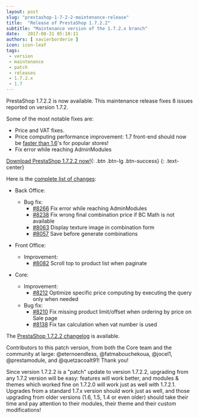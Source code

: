```yaml
---
layout: post
slug: "prestashop-1-7-2-2-maintenance-release"
title:  "Release of PrestaShop 1.7.2.2"
subtitle: "Maintenance version of the 1.7.2.x branch"
date:   2017-08-31 05:10:11
authors: [ xavierborderie ]
icon: icon-leaf
tags:
 - version
 - maintenance
 - patch
 - releases
 - 1.7.2.x
 - 1.7
---
```


PrestaShop 1.7.2.2 is now available. This maintenance release fixes 8 issues reported on version 1.7.2.

Some of the most notable fixes are:

* Price and VAT fixes.
* Price computing performance improvement: 1.7 front-end should now be [faster than 1.6](https://github.com/PrestaShop/PrestaShop/pull/8212#issuecomment-319479574)'s for popular stores!
* Fix error while reaching AdminModules

[Download PrestaShop 1.7.2.2 now!](https://www.prestashop.com/versions){: .btn .btn-lg .btn-success}
{: .text-center}

Here is the [complete list of changes](https://github.com/PrestaShop/PrestaShop/pulls?utf8=%E2%9C%93&q=is%3Apr%20milestone%3A1.7.2.2):

- Back Office:
  - Bug fix:
    - [#8266](https://github.com/PrestaShop/PrestaShop/pull/8266) Fix error while reaching AdminModules
    - [#8238](https://github.com/PrestaShop/PrestaShop/pull/8238) Fix wrong final combination price if BC Math is not available
    - [#8063](https://github.com/PrestaShop/PrestaShop/pull/8063) Display texture image in combination form
    - [#8057](https://github.com/PrestaShop/PrestaShop/pull/8057) Save before generate combinations

- Front Office:
  - Improvement:
    - [#8082](https://github.com/PrestaShop/PrestaShop/pull/8082) Scroll top to product list when paginate

- Core:
  - Improvement:
    - [#8212](https://github.com/PrestaShop/PrestaShop/pull/8212) Optimize specific price computing by executing the query only when needed
  - Bug fix:
    - [#8210](https://github.com/PrestaShop/PrestaShop/pull/8210) Fix missing product limit/offset when ordering by price on Sale page
    - [#8138](https://github.com/PrestaShop/PrestaShop/pull/8138) Fix tax calculation when vat number is used

The [PrestaShop 1.7.2.2 changelog](https://download.prestashop.com/download/releases/changelog_1.7.2.2.txt) is available.

Contributors to this patch version, from both the Core team and the community at large: @eternoendless, @fatmabouchekoua, @jocel1, @prestamodule, and @quetzacoalt91! Thank you!

Since version 1.7.2.2 is a "patch" update to version 1.7.2.2, upgrading from any 1.7.2 version will be easy: features will work better, and modules & themes which worked fine on 1.7.2.0 will work just as well with 1.7.2.1.<br/>
Upgrades from a standard 1.7.x version should work just as well, and those upgrading from older versions (1.6, 1.5, 1.4 or even older) should take their time and pay attention to their modules, their theme and their custom modifications!
